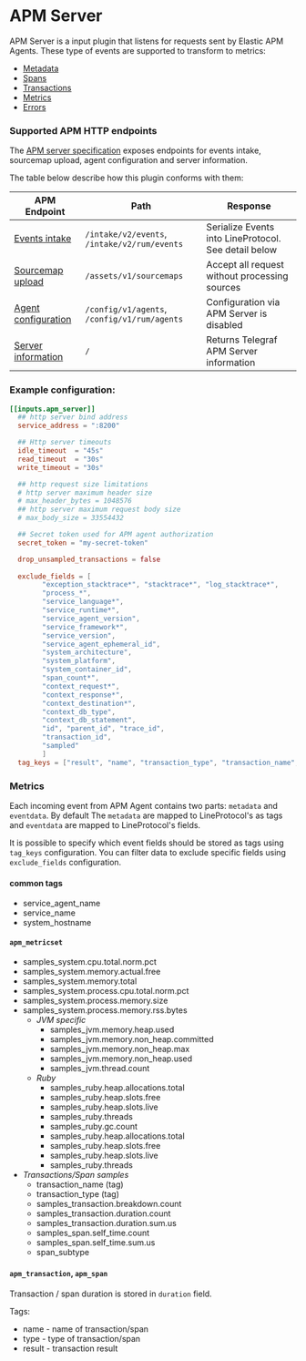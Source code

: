 # APM Server

APM Server is a input plugin that listens for requests sent by Elastic APM Agents. 
These type of events are supported to transform to metrics:

* [Metadata][datamodel_metadata]
* [Spans][datamodel_spans]
* [Transactions][datamodel_transactions]
* [Metrics][datamodel_metrics]
* [Errors][datamodel_errors]

### Supported APM HTTP endpoints
The [APM server specification][apm_endpoints] exposes endpoints for events intake, sourcemap upload, agent configuration and server information. 

The table below describe how this plugin conforms with them:

| APM Endpoint                                          | Path                                          | Response                                              |
|-------------------------------------------------------|-----------------------------------------------|-------------------------------------------------------|
| [Events intake][endpoint_events_intake]               | `/intake/v2/events`, `/intake/v2/rum/events`  | Serialize Events into LineProtocol. See detail below  |
| [Sourcemap upload][endpoint_sourcemap_upload]         | `/assets/v1/sourcemaps`                       | Accept all request without processing sources         |
| [Agent configuration][endpoint_agent_configuration]   | `/config/v1/agents`, `/config/v1/rum/agents`  | Configuration via APM Server is disabled              |
| [Server information][endpoint_server_information]     | `/`                                           | Returns Telegraf APM Server information               |

### Example configuration:

```toml
[[inputs.apm_server]]
  ## http server bind address 
  service_address = ":8200"

  ## Http server timeouts
  idle_timeout  = "45s"
  read_timeout  = "30s"
  write_timeout = "30s"

  ## http request size limitations  
  # http server maximum header size
  # max_header_bytes = 1048576
  ## http server maximum request body size 	
  # max_body_size = 33554432

  ## Secret token used for APM agent authorization 
  secret_token = "my-secret-token"

  drop_unsampled_transactions = false
 
  exclude_fields = [
        "exception_stacktrace*", "stacktrace*", "log_stacktrace*",
        "process_*",
        "service_language*",
        "service_runtime*",
        "service_agent_version",
        "service_framework*",
        "service_version",
        "service_agent_ephemeral_id",
        "system_architecture",
        "system_platform",
        "system_container_id",
        "span_count*",
        "context_request*",
        "context_response*",
        "context_destination*",
        "context_db_type",
        "context_db_statement",
        "id", "parent_id", "trace_id",
        "transaction_id",
        "sampled"
        ]
  tag_keys = ["result", "name", "transaction_type", "transaction_name", "type", "span_type", "span_subtype"]
```
### Metrics

Each incoming event from APM Agent contains two parts: `metadata` and `eventdata`. 
By default The `metadata` are mapped to LineProtocol's as tags and `eventdata` are mapped to LineProtocol's fields.

It is possible to specify which event fields should be stored as tags using `tag_keys` configuration. You can filter 
data to exclude specific fields using `exclude_fields` configuration.

#### common tags

* service_agent_name
* service_name
* system_hostname

#### `apm_metricset`
* samples_system.cpu.total.norm.pct
* samples_system.memory.actual.free
* samples_system.memory.total
* samples_system.process.cpu.total.norm.pct
* samples_system.process.memory.size
* samples_system.process.memory.rss.bytes    
    * _JVM specific_ 
        * samples_jvm.memory.heap.used
        * samples_jvm.memory.non_heap.committed
        * samples_jvm.memory.non_heap.max
        * samples_jvm.memory.non_heap.used
        * samples_jvm.thread.count
    * _Ruby_  
        * samples_ruby.heap.allocations.total
        * samples_ruby.heap.slots.free
        * samples_ruby.heap.slots.live
        * samples_ruby.threads
        * samples_ruby.gc.count
        * samples_ruby.heap.allocations.total
        * samples_ruby.heap.slots.free
        * samples_ruby.heap.slots.live
        * samples_ruby.threads
* _Transactions/Span samples_
    * transaction_name (tag)
    * transaction_type (tag)
    * samples_transaction.breakdown.count
    * samples_transaction.duration.count
    * samples_transaction.duration.sum.us
    * samples_span.self_time.count
    * samples_span.self_time.sum.us
    * span_subtype
    
#### `apm_transaction`, `apm_span`
Transaction / span duration is stored in `duration` field.

Tags:
* name - name of transaction/span
* type - type of transaction/span
* result - transaction result

[datamodel_metadata]: https://www.elastic.co/guide/en/apm/get-started/7.6/metadata.html
[datamodel_spans]: https://www.elastic.co/guide/en/apm/get-started/current/transaction-spans.html
[datamodel_transactions]: https://www.elastic.co/guide/en/apm/get-started/current/transactions.html
[datamodel_metrics]: https://www.elastic.co/guide/en/apm/get-started/current/metrics.html
[datamodel_errors]: https://www.elastic.co/guide/en/apm/get-started/current/errors.html
[apm_endpoints]: https://www.elastic.co/guide/en/apm/server/current/intake-api.html
[endpoint_events_intake]: https://www.elastic.co/guide/en/apm/server/current/events-api.html
[endpoint_sourcemap_upload]: https://www.elastic.co/guide/en/apm/server/current/sourcemap-api.html
[endpoint_agent_configuration]: https://www.elastic.co/guide/en/apm/server/current/agent-configuration-api.html
[endpoint_server_information]: https://www.elastic.co/guide/en/apm/server/current/server-info.html
